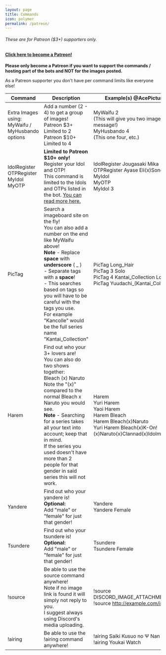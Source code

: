 ```yaml
---
layout: page
title: Commands
icon: polymer
permalink: /patreon/
---
```


###### These are for Patreon ($3+) supporters only.

#### [Click here to become a Patreon!](https://patreon.com/ace3df)

**Please only become a Patreon if you want to support the commands / hosting part of the bots and NOT for the images posted.**

As a Patreon supporter you don't have per command limits like everyone else!

Command | Description | Example(s) @AcePictureBot
------- | ----------- | ----------
Extra Images using:<br>MyWaifu /<br>MyHusbando options|Add a number (2 - 4) to get a group of images!<br>Patreon $3+ Limited to 2<br>Patreon $10+ Limited to 4|MyWaifu 2<br>(This will give you two images in one message!)<br>MyHusbando 4<br>(This one four, etc.)
IdolRegister<br>OTPRegister<br>MyIdol<br>MyOTP|**Limited to Patreon $10+ only!**<br>Register your Idol and OTP!<br>This command is limited to the Idols and OTPs listed in the bot. [You can read more here.](http://ace3df.github.io/AcePictureBot/faq_patreon/)|IdolRegister Jougasaki Mika<br>OTPRegister Ayase Eli(x)Sonoda Umi<br>MyIdol<br>MyOTP<br>MyIdol 3
PicTag|Search a imageboard site on the fly!<br>You can also add a number on the end like MyWaifu above!<br>**Note** - Replace **space** with **underscore** ( _ ) <br>- Separate tags with a **space**!<br>- This searches based on tags so you will have to be careful with the tags you use.<br>For example "Kancolle" would be the full series name "Kantai_Collection"|PicTag Long_Hair<br>PicTag 3 Solo<br>PicTag 4 Kantai_Collection Long\_Hair<br>PicTag Yuudachi_(Kantai_Collection)
Harem|Find out who your 3+ lovers are!<br>You can also do two shows together:<br>Bleach (x) Naruto<br>Note the "(x)" compared to the normal Bleach x Naruto you would see.<br>**Note** - Searching for a series takes all your text into account; keep that in mind.<br>If the series you used doesn't have more than 2 people for that gender in said series this will not work.|Harem<br>Yuri Harem<br>Yaoi Harem<br>Harem Bleach<br>Harem Bleach(x)Naruto<br>Yuri Harem Bleach(x)K-On!(x)Naruto(x)Clannad(x)Idolmaster
Yandere|Find out who your yandere is!<br>**Optional:**<br>Add "male" or "female" for just that gender!|Yandere<br>Yandere Female
Tsundere|Find out who your tsundere is!<br>**Optional:**<br>Add "male" or "female" for just that gender!|Tsundere<br>Tsundere Female
!source|Be able to use the source command anywhere!<br>Note if no image link is found it will simply not reply to you.<br>I suggest always using Discord's media uploading.|!source DISCORD_IMAGE_ATTACHMENT_HERE<br>!source http://example.com/image.jpg
!airing|Be able to use the !airing command anywhere!|!airing Saiki Kusuo no Ψ Nan<br>!airing Youkai Watch

